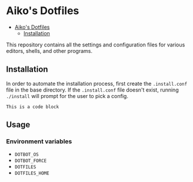 # Aiko's Dotfiles

- [Aiko's Dotfiles](#aikos-dotfiles)
  - [Installation](#installation)

This repository contains all the settings and configuration files for various
editors, shells, and other programs.

## Installation

In order to automate the installation process, first create the `.install.conf`
file in the base directory. If the `.install.conf` file doesn't exist, running
`./install` will prompt for the user to pick a config.

```text
This is a code block
```

## Usage

### Environment variables

- `DOTBOT_OS`
- `DOTBOT_FORCE`
- `DOTFILES`
- `DOTFILES_HOME`
